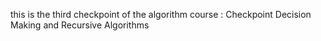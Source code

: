 this is the third checkpoint of the algorithm course : Checkpoint Decision Making and Recursive Algorithms
